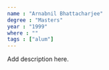 ```yaml
---
name : "Arnabnil Bhattacharjee"
degree : "Masters"
year : "1999"
where : ""
tags : ["alum"]
---
```

Add description here.
